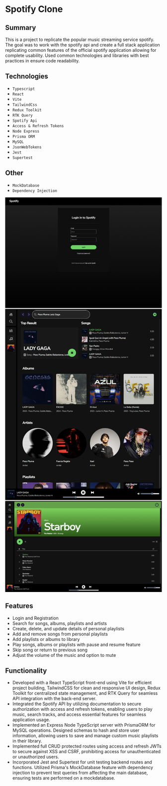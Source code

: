 # Spotify Clone

## Summary
This is a project to replicate the popular music streaming service spotify. The goal was to work with the spotify api and create a full stack application replicating common features of the official spotify application allowing for complete usability. Used common technologies and libraries with best practices in ensure code readability.

## Technologies
- `Typescript`
- `React`
- `Vite`
- `TailwindCss`
- `Redux Toolkit`
- `RTK Query`
- `Spotify Api`
- `Access & Refresh Tokens`
- `Node Express`
- `Prisma ORM`
- `MySQL`
- `JsonWebTokens`
- `Jest`
- `Supertest`

## Other 
- `MockDatabase`
- `Dependency Injection`

![Login Page](/imgs/login.png)
![Search Page](./imgs/search.png)
![Album Page](./imgs/album.png)

## Features
- Login and Registration
- Search for songs, albums, playlists and artists
- Create, delete, and update details of personal playlists
- Add and remove songs from personal playlists
- Add playlists or albums to library
- Play songs, albums or playlists with pause and resume feature
- Skip song or return to previous song
- Adjust the volume of the music and option to mute

## Functionality
- Developed with a React TypeScript front-end using Vite for efficient project building, TailwindCSS for clean and responsive UI design, Redux Toolkit for centralized state management, and RTK Query for seamless API integration with the back-end server.
- Integrated the Spotify API by utilizing documentation to secure authorization with access and refresh tokens, enabling users to play music, search tracks, and access essential features for seamless application usage.
- Implemented an Express Node TypeScript server with PrismaORM for MySQL operations. Designed schemas to hash and store user information, allowing users to save and manage custom music playlists in their library.
- Implemented full CRUD protected routes using access and refresh JWTs to secure against XSS and CSRF, prohibiting access for unauthenticated or unauthorized users.
- Incorporated Jest and Supertest for unit testing backend routes and functions. Utilized Prisma's MockDatabase feature with dependency injection to prevent test queries from affecting the main database, ensuring tests are performed on a mockdatabase.